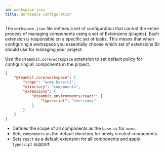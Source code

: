 ```yaml
---
id: workspace-json
title: Workspace Configuration
---
```


The `workspace.json` file defines a set of configuration that control the entire process of managing components using a set of Extensions (plugins). Each extension is responsible on a specific set of tasks. This means that when configuring a workspace you essentially choose which set of extensions Bit should use for managing your project.

Use the `@teambit.core/workspace` extension to set default policy for configuring all components in the project.

```json
{
    "@teambit.core/workspace": {
        "scope": "acme.base-ui",
        "directory": "components",
        "extensions": {
            "@teambit.environments/react": {
                "typescript": "<version>"
            }
        }
    }
}
```

- Defines the scope of all components as the `base-ui` for `acme`.
- Sets `components` as the default directory for newly created components.
- Sets `react` as a default extension for all components and apply `typescipt` support.

